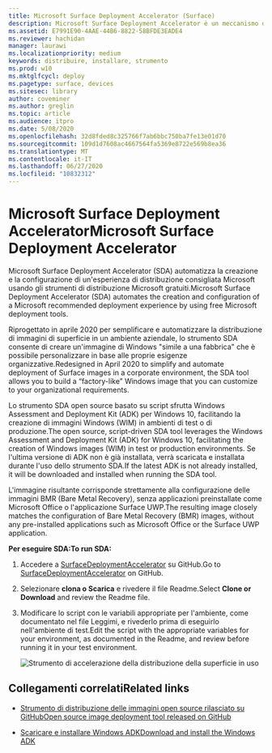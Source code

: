 ```yaml
---
title: Microsoft Surface Deployment Accelerator (Surface)
description: Microsoft Surface Deployment Accelerator è un meccanismo di distribuzione semplice e rapido che permette di ricreare l'immagine dei dispositivi Surface.
ms.assetid: E7991E90-4AAE-44B6-8822-58BFDE3EADE4
ms.reviewer: hachidan
manager: laurawi
ms.localizationpriority: medium
keywords: distribuire, installare, strumento
ms.prod: w10
ms.mktglfcycl: deploy
ms.pagetype: surface, devices
ms.sitesec: library
author: coveminer
ms.author: greglin
ms.topic: article
ms.audience: itpro
ms.date: 5/08/2020
ms.openlocfilehash: 32d8fded8c325766f7ab6bbc750ba7fe13e01d70
ms.sourcegitcommit: 109d1d7608ac4667564fa5369e8722e569b8ea36
ms.translationtype: MT
ms.contentlocale: it-IT
ms.lasthandoff: 06/27/2020
ms.locfileid: "10832312"
---
```

# <span data-ttu-id="607fd-104">Microsoft Surface Deployment Accelerator</span><span class="sxs-lookup"><span data-stu-id="607fd-104">Microsoft Surface Deployment Accelerator</span></span>

<span data-ttu-id="607fd-105">Microsoft Surface Deployment Accelerator (SDA) automatizza la creazione e la configurazione di un'esperienza di distribuzione consigliata Microsoft usando gli strumenti di distribuzione Microsoft gratuiti.</span><span class="sxs-lookup"><span data-stu-id="607fd-105">Microsoft Surface Deployment Accelerator (SDA) automates the creation and configuration of a Microsoft recommended deployment experience by using free Microsoft deployment tools.</span></span>

<span data-ttu-id="607fd-106">Riprogettato in aprile 2020 per semplificare e automatizzare la distribuzione di immagini di superficie in un ambiente aziendale, lo strumento SDA consente di creare un'immagine di Windows "simile a una fabbrica" che è possibile personalizzare in base alle proprie esigenze organizzative.</span><span class="sxs-lookup"><span data-stu-id="607fd-106">Redesigned in April 2020 to simplify and automate deployment of Surface images in a corporate environment, the SDA tool allows you to build a “factory-like” Windows image that you can customize to your organizational requirements.</span></span>

<span data-ttu-id="607fd-107">Lo strumento SDA open source basato su script sfrutta Windows Assessment and Deployment Kit (ADK) per Windows 10, facilitando la creazione di immagini Windows (WIM) in ambienti di test o di produzione.</span><span class="sxs-lookup"><span data-stu-id="607fd-107">The open source, script-driven SDA tool leverages the Windows Assessment and Deployment Kit (ADK) for Windows 10, facilitating the creation of Windows images (WIM) in test or production environments.</span></span> <span data-ttu-id="607fd-108">Se l'ultima versione di ADK non è già installata, verrà scaricata e installata durante l'uso dello strumento SDA.</span><span class="sxs-lookup"><span data-stu-id="607fd-108">If the latest ADK is not already installed, it will be downloaded and installed when running the SDA tool.</span></span>

<span data-ttu-id="607fd-109">L'immagine risultante corrisponde strettamente alla configurazione delle immagini BMR (Bare Metal Recovery), senza applicazioni preinstallate come Microsoft Office o l'applicazione Surface UWP.</span><span class="sxs-lookup"><span data-stu-id="607fd-109">The resulting image closely matches the configuration of Bare Metal Recovery (BMR) images, without any pre-installed applications such as Microsoft Office or the Surface UWP application.</span></span>

**<span data-ttu-id="607fd-110">Per eseguire SDA:</span><span class="sxs-lookup"><span data-stu-id="607fd-110">To run SDA:</span></span>**

1. <span data-ttu-id="607fd-111">Accedere a [SurfaceDeploymentAccelerator](https://github.com/microsoft/SurfaceDeploymentAccelerator) su GitHub.</span><span class="sxs-lookup"><span data-stu-id="607fd-111">Go to [SurfaceDeploymentAccelerator](https://github.com/microsoft/SurfaceDeploymentAccelerator) on GitHub.</span></span> 
2. <span data-ttu-id="607fd-112">Selezionare **clona o Scarica** e rivedere il file Readme.</span><span class="sxs-lookup"><span data-stu-id="607fd-112">Select **Clone or Download** and review the Readme file.</span></span>
3. <span data-ttu-id="607fd-113">Modificare lo script con le variabili appropriate per l'ambiente, come documentato nel file Leggimi, e rivederlo prima di eseguirlo nell'ambiente di test.</span><span class="sxs-lookup"><span data-stu-id="607fd-113">Edit the script with the appropriate variables for your environment, as documented in the Readme, and review before running it in your test environment.</span></span> 

   ![Strumento di accelerazione della distribuzione della superficie in uso](images/surface-deployment-accelerator.png)

## <span data-ttu-id="607fd-115">Collegamenti correlati</span><span class="sxs-lookup"><span data-stu-id="607fd-115">Related links</span></span>

 - [<span data-ttu-id="607fd-116">Strumento di distribuzione delle immagini open source rilasciato su GitHub</span><span class="sxs-lookup"><span data-stu-id="607fd-116">Open source image deployment tool released on GitHub</span></span>](https://techcommunity.microsoft.com/t5/surface-it-pro-blog/open-source-image-deployment-tool-released-on-github/ba-p/1314115)

 - [<span data-ttu-id="607fd-117">Scaricare e installare Windows ADK</span><span class="sxs-lookup"><span data-stu-id="607fd-117">Download and install the Windows ADK</span></span>](https://docs.microsoft.com/windows-hardware/get-started/adk-install)
